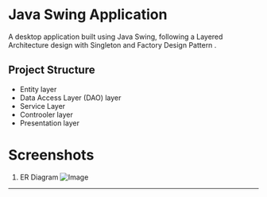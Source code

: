 # Java Swing Application

A desktop application built using Java Swing, following a Layered Architecture design with Singleton and Factory Design Pattern . 

## Project Structure 
- Entity layer
- Data Access Layer (DAO) layer
- Service Layer
- Controoler layer
- Presentation layer

# Screenshots

1. ER Diagram ![Image](https://github.com/user-attachments/assets/e9a698d1-858f-43c9-ab06-07ca9c2b6b24)
---
